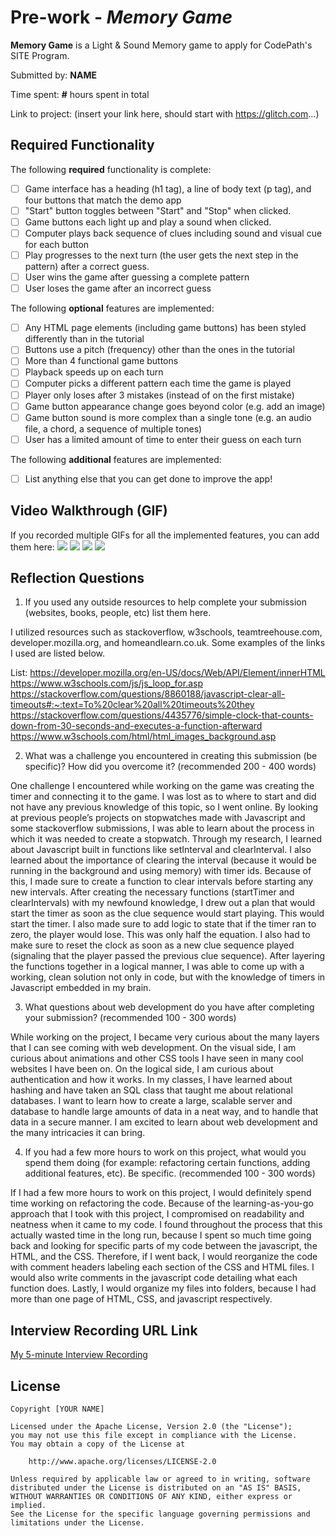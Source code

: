 # Pre-work - *Memory Game*

**Memory Game** is a Light & Sound Memory game to apply for CodePath's SITE Program. 

Submitted by: **NAME**

Time spent: **#** hours spent in total

Link to project: (insert your link here, should start with https://glitch.com...)

## Required Functionality

The following **required** functionality is complete:

* [ ] Game interface has a heading (h1 tag), a line of body text (p tag), and four buttons that match the demo app
* [ ] "Start" button toggles between "Start" and "Stop" when clicked. 
* [ ] Game buttons each light up and play a sound when clicked. 
* [ ] Computer plays back sequence of clues including sound and visual cue for each button
* [ ] Play progresses to the next turn (the user gets the next step in the pattern) after a correct guess. 
* [ ] User wins the game after guessing a complete pattern
* [ ] User loses the game after an incorrect guess

The following **optional** features are implemented:

* [ ] Any HTML page elements (including game buttons) has been styled differently than in the tutorial
* [ ] Buttons use a pitch (frequency) other than the ones in the tutorial
* [ ] More than 4 functional game buttons
* [ ] Playback speeds up on each turn
* [ ] Computer picks a different pattern each time the game is played
* [ ] Player only loses after 3 mistakes (instead of on the first mistake)
* [ ] Game button appearance change goes beyond color (e.g. add an image)
* [ ] Game button sound is more complex than a single tone (e.g. an audio file, a chord, a sequence of multiple tones)
* [ ] User has a limited amount of time to enter their guess on each turn

The following **additional** features are implemented:

- [ ] List anything else that you can get done to improve the app!

## Video Walkthrough (GIF)

If you recorded multiple GIFs for all the implemented features, you can add them here:
![](gif1-link-here)
![](gif2-link-here)
![](gif3-link-here)
![](gif4-link-here)

## Reflection Questions
1. If you used any outside resources to help complete your submission (websites, books, people, etc) list them here. 

I utilized resources such as stackoverflow, w3schools, teamtreehouse.com, developer.mozilla.org, and homeandlearn.co.uk. Some examples of the links I used are listed below. 

List:
https://developer.mozilla.org/en-US/docs/Web/API/Element/innerHTML
https://www.w3schools.com/js/js_loop_for.asp
https://stackoverflow.com/questions/8860188/javascript-clear-all-timeouts#:~:text=To%20clear%20all%20timeouts%20they
https://stackoverflow.com/questions/4435776/simple-clock-that-counts-down-from-30-seconds-and-executes-a-function-afterward
https://www.w3schools.com/html/html_images_background.asp


2. What was a challenge you encountered in creating this submission (be specific)? How did you overcome it? (recommended 200 - 400 words) 

One challenge I encountered while working on the game was creating the timer and connecting it to the game. I was lost as to where to start and did not have any previous knowledge of this topic, so I went online. By looking at previous people’s projects on stopwatches made with Javascript and some stackoverflow submissions, I was able to learn about the process in which it was needed to create a stopwatch. Through my research, I learned about Javascript built in functions like setInterval and clearInterval. I also learned about the importance of clearing the interval (because it would be running in the background and using memory) with timer ids. Because of this, I made sure to create a function to clear intervals before starting any new intervals. After creating the necessary functions (startTimer and  clearIntervals) with my newfound knowledge, I drew out a plan that would start the timer as soon as the clue sequence would start playing. This would start the timer. I also made sure to add logic to state that if the timer ran to zero, the player would lose. This was only half the equation. I also had to make sure to reset the clock as soon as a new clue sequence played (signaling that the player passed the previous clue sequence). After layering the functions together in a logical manner, I was able to come up with a working, clean solution not only in code, but with the knowledge of timers in Javascript embedded in my brain.


3. What questions about web development do you have after completing your submission? (recommended 100 - 300 words) 

While working on the project, I became very curious about the many layers that I can see coming with web development. On the visual side, I am curious about animations and other CSS tools I have seen in many cool websites I have been on. On the logical side, I am curious about authentication and how it works. In my classes, I have learned about hashing and have taken an SQL class that taught me about relational databases. I want to learn how to create a large, scalable server and database to handle large amounts of data in a neat way, and to handle that data in a secure manner. I am excited to learn about web development and the many intricacies it can bring.

4. If you had a few more hours to work on this project, what would you spend them doing (for example: refactoring certain functions, adding additional features, etc). Be specific. (recommended 100 - 300 words) 

If I had a few more hours to work on this project, I would definitely spend time working on refactoring the code. Because of the learning-as-you-go approach that I took with this project, I compromised on readability and neatness when it came to my code. I found throughout the process that this actually wasted time in the long run, because I spent so much time going back and looking for specific parts of my code between the javascript, the HTML, and the CSS. Therefore, if I went back, I would reorganize the code with comment headers labeling each section of the CSS and  HTML files. I would also write comments in the javascript code detailing what each function does. Lastly, I would organize my files into folders, because I had more than one page of HTML, CSS, and javascript respectively.



## Interview Recording URL Link

[My 5-minute Interview Recording](your-link-here)


## License

    Copyright [YOUR NAME]

    Licensed under the Apache License, Version 2.0 (the "License");
    you may not use this file except in compliance with the License.
    You may obtain a copy of the License at

        http://www.apache.org/licenses/LICENSE-2.0

    Unless required by applicable law or agreed to in writing, software
    distributed under the License is distributed on an "AS IS" BASIS,
    WITHOUT WARRANTIES OR CONDITIONS OF ANY KIND, either express or implied.
    See the License for the specific language governing permissions and
    limitations under the License.